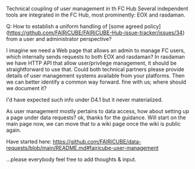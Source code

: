 Technical coupling of user management in th FC Hub
Several independent tools are integrated in the FC Hub, most prominently: EOX and rasdaman.

Q: How to establish a uniform handling of [some agreed policy] (https://github.com/FAIRiCUBE/FAIRiCUBE-Hub-issue-tracker/issues/34) from a user and administrator perspective? 

I imagine we need a Web page that allows an admin to manage FC users, which internally sends requests to both EOX and rasdaman? In rasdaman we have HTTP API that allow user/privilege management, it should be straightforward to use that.
Could both technical partners please provide details of user management systems available from your platforms. Then we can better identify a common way forward.
fine with us; where should we document it?

I'd have expected such info under D4.1 but it never materialized.

As user management mostly pertains to data access, how about setting up a page under data requests? 
ok, thanks for the guidance. Will start on the main page now, we can move that to a wiki page once the wiki is public again.

Have started here: https://github.com/FAIRiCUBE/data-requests/blob/main/README.md#fairicube-user-management

...please everybody feel free to add thoughts & input.